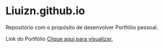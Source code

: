 # Liuizn.github.io
Repositório com o propósito de desenvolver Portfólio pessoal.


Link do Portfólio <a href="https://liuizn.github.io/">Clique aqui para visualizar.</a> 
